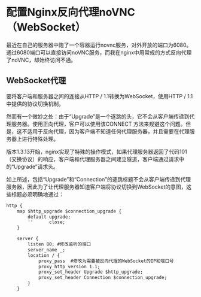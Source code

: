 # 配置Nginx反向代理noVNC（WebSocket）

最近在自己的服务器中跑了一个容器运行novnc服务，对外开放的端口为6080。通过6080端口可以直接访问noVNC服务，而我在nginx中用常规的方式反向代理了noVNC，却始终访问不通。

## WebSocket代理

要将客户端和服务器之间的连接从HTTP / 1.1转换为WebSocket，使用HTTP / 1.1中提供的协议切换机制。  

然而有一个微妙之处：由于“Upgrade”是一个逐跳的头，它不会从客户端传递到代理服务器。使用正向代理，客户可以使用该CONNECT 方法来规避这个问题。但是，这不适用于反向代理，因为客户端不知道任何代理服务器，并且需要在代理服务器上进行特殊处理。  

版本1.3.13开始，nginx实现了特殊的操作模式，如果代理服务器返回了代码101（交换协议）的响应，客户端和代理服务器之间建立隧道，客户端通过请求中的“Upgrade”请求头。  

如上所述，包括“Upgrade”和“Connection”的逐跳标题不会从客户端传递到代理服务器，因此为了让代理服务器知道客户端将协议切换到WebSocket的意图，这些标题必须明确地通过：

```txt
http {
    map $http_upgrade $connection_upgrade {
        default upgrade;
        ''      close;
    }

    server {
        listen 80; #修改监听的端口
        server_name _;
        location / {
            proxy_pass  #修改为需要被反向代理的WebSocket的IP和端口号
            proxy_http_version 1.1;
            proxy_set_header Upgrade $http_upgrade;
            proxy_set_header Connection $connection_upgrade;
        }
    }
```